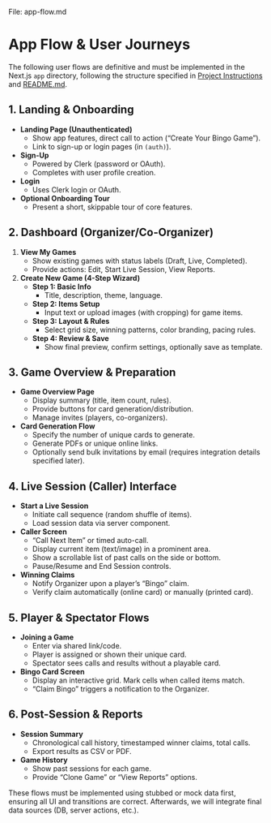 File: app-flow.md

# App Flow & User Journeys

The following user flows are definitive and must be implemented in the Next.js `app` directory, following the structure specified in [Project Instructions](../.cursorrules) and [README.md](../README.md).

## 1. Landing & Onboarding
- **Landing Page (Unauthenticated)**  
  - Show app features, direct call to action (“Create Your Bingo Game”).
  - Link to sign-up or login pages (in `(auth)`).
- **Sign-Up**  
  - Powered by Clerk (password or OAuth).
  - Completes with user profile creation.
- **Login**  
  - Uses Clerk login or OAuth.
- **Optional Onboarding Tour**  
  - Present a short, skippable tour of core features.

## 2. Dashboard (Organizer/Co-Organizer)
1. **View My Games**  
   - Show existing games with status labels (Draft, Live, Completed).
   - Provide actions: Edit, Start Live Session, View Reports.
2. **Create New Game (4-Step Wizard)**
   - **Step 1: Basic Info**  
     - Title, description, theme, language.
   - **Step 2: Items Setup**  
     - Input text or upload images (with cropping) for game items.
   - **Step 3: Layout & Rules**  
     - Select grid size, winning patterns, color branding, pacing rules.
   - **Step 4: Review & Save**  
     - Show final preview, confirm settings, optionally save as template.

## 3. Game Overview & Preparation
- **Game Overview Page**  
  - Display summary (title, item count, rules).
  - Provide buttons for card generation/distribution.
  - Manage invites (players, co-organizers).
- **Card Generation Flow**  
  - Specify the number of unique cards to generate.
  - Generate PDFs or unique online links.
  - Optionally send bulk invitations by email (requires integration details specified later).

## 4. Live Session (Caller) Interface
- **Start a Live Session**  
  - Initiate call sequence (random shuffle of items).
  - Load session data via server component.
- **Caller Screen**  
  - “Call Next Item” or timed auto-call.
  - Display current item (text/image) in a prominent area.
  - Show a scrollable list of past calls on the side or bottom.
  - Pause/Resume and End Session controls.
- **Winning Claims**  
  - Notify Organizer upon a player’s “Bingo” claim.
  - Verify claim automatically (online card) or manually (printed card).

## 5. Player & Spectator Flows
- **Joining a Game**  
  - Enter via shared link/code.
  - Player is assigned or shown their unique card.
  - Spectator sees calls and results without a playable card.
- **Bingo Card Screen**  
  - Display an interactive grid. Mark cells when called items match.
  - “Claim Bingo” triggers a notification to the Organizer.

## 6. Post-Session & Reports
- **Session Summary**  
  - Chronological call history, timestamped winner claims, total calls.
  - Export results as CSV or PDF.
- **Game History**  
  - Show past sessions for each game.
  - Provide “Clone Game” or “View Reports” options.

These flows must be implemented using stubbed or mock data first, ensuring all UI and transitions are correct. Afterwards, we will integrate final data sources (DB, server actions, etc.).
